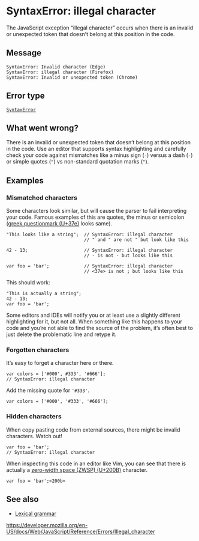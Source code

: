 SyntaxError: illegal character
==============================

The JavaScript exception “illegal character” occurs when there is an invalid or unexpected token that doesn’t belong at this position in the code.

Message
-------

    SyntaxError: Invalid character (Edge)
    SyntaxError: illegal character (Firefox)
    SyntaxError: Invalid or unexpected token (Chrome)

Error type
----------

[`SyntaxError`](../global_objects/syntaxerror)

What went wrong?
----------------

There is an invalid or unexpected token that doesn’t belong at this position in the code. Use an editor that supports syntax highlighting and carefully check your code against mismatches like a minus sign (`-`) versus a dash (`-`) or simple quotes (`"`) vs non-standard quotation marks (`"`).

Examples
--------

### Mismatched characters

Some characters look similar, but will cause the parser to fail interpreting your code. Famous examples of this are quotes, the minus or semicolon ([greek questionmark (U+37e)](https://en.wikipedia.org/wiki/Question_mark#Greek_question_mark) looks same).

    "This looks like a string";  // SyntaxError: illegal character
                                 // " and " are not " but look like this

    42 - 13;                     // SyntaxError: illegal character
                                 // - is not - but looks like this

    var foo = 'bar';             // SyntaxError: illegal character
                                 // <37e> is not ; but looks like this

This should work:

    "This is actually a string";
    42 - 13;
    var foo = 'bar';

<span class="message-body-wrapper"><span class="message-flex-body"><span class="devtools-monospace message-body"><span class="objectBox objectBox-string">Some editors and IDEs will notify you or at least use a slightly different highlighting for it, but not all. When something like this happens to your code and you’re not able to find the source of the problem, it’s often best to just delete the problematic line and retype it.</span></span></span></span>

### Forgotten characters

It’s easy to forget a character here or there.

    var colors = ['#000', #333', '#666'];
    // SyntaxError: illegal character

Add the missing quote for `'#333'`.

    var colors = ['#000', '#333', '#666'];

### Hidden characters

When copy pasting code from external sources, there might be invalid characters. Watch out!

    var foo = 'bar';
    // SyntaxError: illegal character

When inspecting this code in an editor like Vim, you can see that there is actually a [zero-width space (ZWSP) (U+200B)](https://en.wikipedia.org/wiki/Zero-width_space) character.

    var foo = 'bar';<200b>

See also
--------

-   [Lexical grammar](../lexical_grammar)

<a href="https://developer.mozilla.org/en-US/docs/Web/JavaScript/Reference/Errors/Illegal_character" class="_attribution-link">https://developer.mozilla.org/en-US/docs/Web/JavaScript/Reference/Errors/Illegal_character</a>
